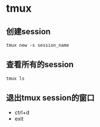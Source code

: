 # tmux

## 创建session

```shell
tmux new -s session_name
```

## 查看所有的session

```shell
tmux ls
```

## 退出tmux session的窗口

- ctrl+d
- exit